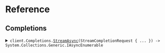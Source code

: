 # Reference
## Completions
<details><summary><code>client.Completions.<a href="/src/SeedServerSentEvents/Completions/CompletionsClient.cs">StreamAsync</a>(StreamCompletionRequest { ... }) -> System.Collections.Generic.IAsyncEnumerable<StreamedCompletion></code></summary>
<dl>
<dd>

#### 🔌 Usage

<dl>
<dd>

<dl>
<dd>

```csharp
client.Completions.StreamAsync(new StreamCompletionRequest { Query = "query" });
```
</dd>
</dl>
</dd>
</dl>

#### ⚙️ Parameters

<dl>
<dd>

<dl>
<dd>

**request:** `StreamCompletionRequest` 
    
</dd>
</dl>
</dd>
</dl>


</dd>
</dl>
</details>
